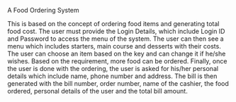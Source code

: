 A Food Ordering System

This is based on the concept of ordering food items and generating total food cost. The user must provide the Login Details, which include Login ID and Password to access the menu of the system. The user can then see a menu which includes starters, main course and desserts with their costs. The user can choose an item based on the key and can change it if he/she wishes. Based on the requirement, more food can be ordered. Finally, once the user is done with the ordering, the user is asked for his/her personal details which include name, phone number and address. The bill is then generated with the bill number, order number, name of the cashier, the food ordered, personal details of the user and the total bill amount.



